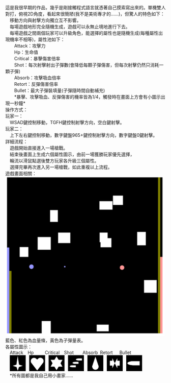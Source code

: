 這是我很早期的作品，幾乎是剛接觸程式語言就憑著自己摸索寫出來的。單機雙人對打，俯視2D角度，看起來很簡陋(我不是美術專才的……)，但驚人的特色如下：<br>
  移動方向與射擊方向獨立互不影響。<br>
  每場遊戲地形完全隨機生成，遊戲可以永無止境地進行下去。<br>
  每場遊戲之間兩個玩家可以升級角色，能選擇的屬性也是隨機生成(每種屬性出現機率不相等)，屬性池如下：<br>
    Attack：攻擊力<br>
    Hp：生命值<br>
    Critical：暴擊傷害倍率<br>
    Shot：每次射擊射出子彈數(會降低每顆子彈傷害，但每次射擊仍然只消耗一顆子彈)<br>
    Absorb：攻擊吸血倍率<br>
    Retort：反彈傷害倍率<br>
    Bullet：最大子彈裝填量(子彈隨時間自動補充)<br>
    \*暴擊、攻擊吸血、反彈傷害的機率皆為1/4，觸發時在畫面上方會有小圖示出現一秒鐘\*<br>
操作方式：<br>
玩家一：<br>
  WSAD鍵控制移動，TGFH鍵控制射擊方向，空白鍵射擊。<br>
玩家二：<br>
  上下左右鍵控制移動，數字鍵盤965+鍵控制射擊方向，數字鍵盤0鍵射擊。<br>
詳細流程：<br>
  遊戲開始直接進入一場槍戰。<br>
  結束後畫面上生成六個屬性圖示，由前一場獲勝玩家優先選擇，<br>
  輪流以滑鼠點選後雙方玩家各升級三個屬性。<br>
  選擇完畢再次進入另一場槍戰，如此重複以上流程。<br>
遊戲畫面相關：<br>
<img src="https://github.com/X-Engineer-001/2_Player_Upgrade_Shooter/blob/gh-pages/%E9%9B%99%E4%BA%BA%E6%A7%8D%E6%88%B0%E6%88%AA%E5%9C%96.png" width="500"><br>
藍色、紅色為血量條，黃色為子彈量表。<br>
各屬性圖示：<br>
  Attack  Hp     Critical  Shot    Absorb Retort   Bullet<br>
  <img src="https://github.com/X-Engineer-001/2_Player_Upgrade_Shooter/blob/gh-pages/images/attack.png" width="50">
  <img src="https://github.com/X-Engineer-001/2_Player_Upgrade_Shooter/blob/gh-pages/images/hp.png" width="50">
  <img src="https://github.com/X-Engineer-001/2_Player_Upgrade_Shooter/blob/gh-pages/images/critical.png" width="50">
  <img src="https://github.com/X-Engineer-001/2_Player_Upgrade_Shooter/blob/gh-pages/images/shot.png" width="50">
  <img src="https://github.com/X-Engineer-001/2_Player_Upgrade_Shooter/blob/gh-pages/images/absorb.png" width="50">
  <img src="https://github.com/X-Engineer-001/2_Player_Upgrade_Shooter/blob/gh-pages/images/retort.png" width="50">
  <img src="https://github.com/X-Engineer-001/2_Player_Upgrade_Shooter/blob/gh-pages/images/bullet.png" width="50">
<br>  \*所有圖都是我自己用小畫家……
